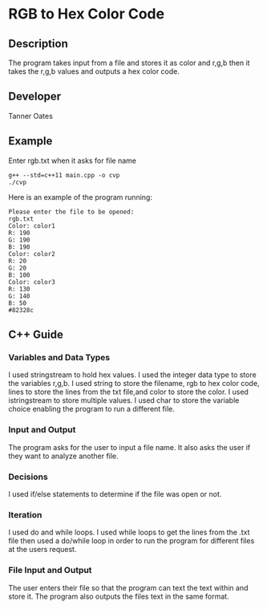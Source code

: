 # RGB to Hex Color Code

## Description

The program takes input from a file and stores it as color and r,g,b then it takes the r,g,b values and outputs a hex color code.

## Developer

Tanner Oates

## Example

Enter rgb.txt when it asks for file name 

```
g++ --std=c++11 main.cpp -o cvp
./cvp
```

Here is an example of the program running:

```
Please enter the file to be opened:
rgb.txt
Color: color1
R: 190
G: 190
B: 190
Color: color2
R: 20
G: 20
B: 100
Color: color3
R: 130
G: 140
B: 50
#82328c
```

## C++ Guide

### Variables and Data Types
I used stringstream to hold hex values.
I used the integer data type to store the variables r,g,b. 
I used string to store the filename, rgb to hex color code, lines to store the lines from the txt file,and  color to store the color.
I used istringstream to store multiple values.
I used char to store the variable choice enabling the program to run a different file.

### Input and Output

The program asks for the user to input a file name. It also asks the user if they want to analyze another file.


### Decisions

I used if/else statements to determine if the file was open or not.

### Iteration

I used do and while loops. I used while loops to get the lines from the .txt file then used a do/while loop in order to run the program for different files at the users request.

### File Input and Output

The user enters their file so that the program can text the text within and store it.  The program also outputs the files text in the same format.
